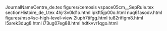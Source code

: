 JournalNameCentre_de.tex
figures/cemosis
vspace05cm__SepRule.tex
sectionHistoire_de_l.tex
4hjr3v0ld1o.html
ipkft5jp00o.html
nuq61asodv.html
figures/mso4sc-high-level-view
2luph7tifgg.html
tu82rifigm8.html
l5arek3dug8.html
i73ug07eg88.html
hdtkvvr1qgo.html